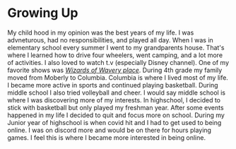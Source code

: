 # Growing Up



My child hood in my opinion was the best years of my life. I was advneturous, had no responsibilities, and played all day. When I was in elementary school every summer I went to my grandparents house. That's where I learned how to drive four wheelers, went camping, and a lot more of activities. I also loved to watch t.v (especially Disney channel). One of my favorite shows was *[Wizards of Wavery place](https://en.wikipedia.org/wiki/Wizards_of_Waverly_Place)*. During 4th grade my family moved from Moberly to Columbia. Columbia is where I lived most of my life. 
  I became more active in sports and continued playing basketball. During middle school I also tried volleyball and cheer. I would say middle school is where I was discovering more of my interests. 
  In highschool, I decided to stick with basketball but only played my freshman year. After some events happened in my life I decided to quit and focus more on school. During my Junior year of highschool is when covid hit and I had to get used to being online. I was on discord more and would be on there for hours playing games. I feel this is where I became more interested in being online.
